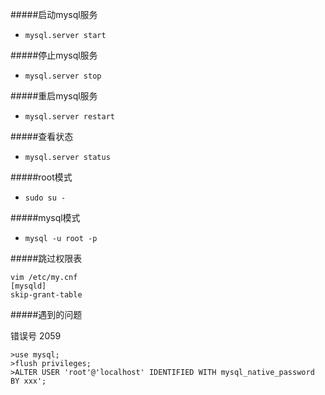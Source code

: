 #####启动mysql服务

*    `mysql.server start`

#####停止mysql服务

*    `mysql.server stop`

#####重启mysql服务

*    `mysql.server restart`

#####查看状态

*    `mysql.server status`


#####root模式
*    `sudo su -`


#####mysql模式
*    `mysql -u root -p`

#####跳过权限表
```mysql
vim /etc/my.cnf
[mysqld]
skip-grant-table
```

#####遇到的问题

错误号 2059

```mysql
>use mysql;
>flush privileges;
>ALTER USER 'root'@'localhost' IDENTIFIED WITH mysql_native_password BY xxx';

```
